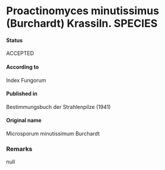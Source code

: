 # Proactinomyces minutissimus (Burchardt) Krassiln. SPECIES

#### Status
ACCEPTED

#### According to
Index Fungorum

#### Published in
Bestimmungsbuch der Strahlenpilze (1941)

#### Original name
Microsporum minutissimum Burchardt

### Remarks
null